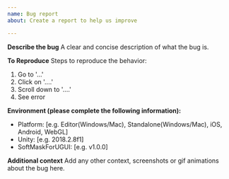 ```yaml
---
name: Bug report
about: Create a report to help us improve

---
```


**Describe the bug**
A clear and concise description of what the bug is.

**To Reproduce**
Steps to reproduce the behavior:
1. Go to '...'
2. Click on '....'
3. Scroll down to '....'
4. See error

**Environment (please complete the following information):**
 - Platform: [e.g. Editor(Windows/Mac), Standalone(Windows/Mac), iOS, Android, WebGL]
 - Unity: [e.g. 2018.2.8f1]
 - SoftMaskForUGUI: [e.g. v1.0.0]

**Additional context**
Add any other context, screenshots or gif animations about the bug here.
